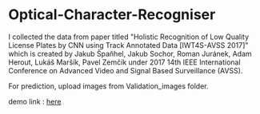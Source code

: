 # Optical-Character-Recogniser


I collected the data from paper titled "Holistic Recognition of Low Quality License Plates by CNN using Track Annotated Data [IWT4S-AVSS 2017]" which is created by Jakub Špaňhel, Jakub Sochor, Roman Juránek, Adam Herout, Lukáš Maršík, Pavel Zemčík under 2017 14th IEEE International Conference on Advanced Video and Signal Based Surveillance (AVSS). 

For prediction, upload images from Validation_images folder.

demo link : [here](https://herokuocrapp.herokuapp.com/)
